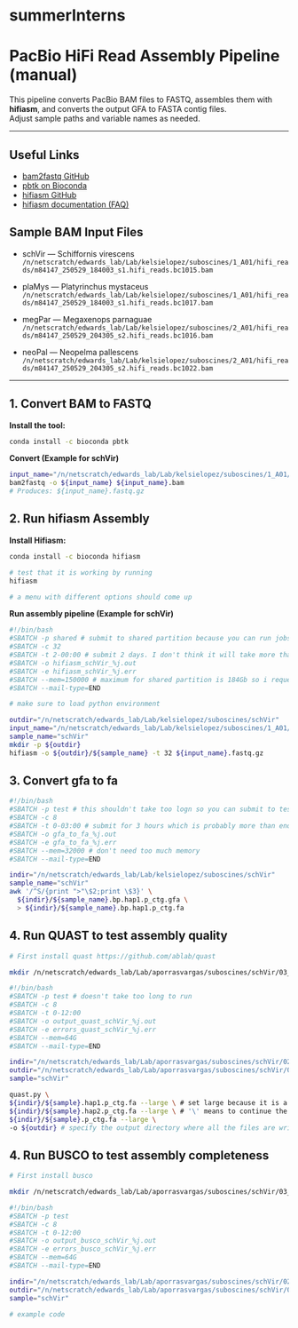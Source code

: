# summerInterns

# PacBio HiFi Read Assembly Pipeline (manual)

This pipeline converts PacBio BAM files to FASTQ, assembles them with **hifiasm**, and converts the output GFA to FASTA contig files.  
Adjust sample paths and variable names as needed.

---

## Useful Links

- [bam2fastq GitHub](https://github.com/PacificBiosciences/bam2fastx)
- [pbtk on Bioconda](https://anaconda.org/bioconda/pbtk)
- [hifiasm GitHub](https://github.com/chhylp123/hifiasm)
- [hifiasm documentation (FAQ)](https://hifiasm.readthedocs.io/en/latest/faq.html#how-do-i-get-contigs-in-fasta)

## Sample BAM Input Files

- schVir — Schiffornis virescens  
  `/n/netscratch/edwards_lab/Lab/kelsielopez/suboscines/1_A01/hifi_reads/m84147_250529_184003_s1.hifi_reads.bc1015.bam`

- plaMys — Platyrinchus mystaceus  
  `/n/netscratch/edwards_lab/Lab/kelsielopez/suboscines/1_A01/hifi_reads/m84147_250529_184003_s1.hifi_reads.bc1017.bam`

- megPar — Megaxenops parnaguae  
  `/n/netscratch/edwards_lab/Lab/kelsielopez/suboscines/2_A01/hifi_reads/m84147_250529_204305_s2.hifi_reads.bc1016.bam`

- neoPal — Neopelma pallescens  
  `/n/netscratch/edwards_lab/Lab/kelsielopez/suboscines/2_A01/hifi_reads/m84147_250529_204305_s2.hifi_reads.bc1022.bam`


---

## 1. Convert BAM to FASTQ

**Install the tool:**

```bash
conda install -c bioconda pbtk
```

**Convert (Example for schVir)**
```bash
input_name="/n/netscratch/edwards_lab/Lab/kelsielopez/suboscines/1_A01/hifi_reads/m84147_250529_184003_s1.hifi_reads.bc1015"
bam2fastq -o ${input_name} ${input_name}.bam
# Produces: ${input_name}.fastq.gz
```


## 2. Run hifiasm Assembly

**Install Hifiasm:**
```bash
conda install -c bioconda hifiasm

# test that it is working by running
hifiasm

# a menu with different options should come up
```

**Run assembly pipeline (Example for schVir)**
```bash
#!/bin/bash
#SBATCH -p shared # submit to shared partition because you can run jobs for a long time #https://docs.rc.fas.harvard.edu/kb/running-jobs/
#SBATCH -c 32
#SBATCH -t 2-00:00 # submit 2 days. I don't think it will take more than 12-24 hours but it is better to over request just in case
#SBATCH -o hifiasm_schVir_%j.out
#SBATCH -e hifiasm_schVir_%j.err 
#SBATCH --mem=150000 # maximum for shared partition is 184Gb so i requested 150 gb
#SBATCH --mail-type=END

# make sure to load python environment 

outdir="/n/netscratch/edwards_lab/Lab/kelsielopez/suboscines/schVir"
input_name="/n/netscratch/edwards_lab/Lab/kelsielopez/suboscines/1_A01/hifi_reads/m84147_250529_184003_s1.hifi_reads.bc1015"
sample_name="schVir"
mkdir -p ${outdir}
hifiasm -o ${outdir}/${sample_name} -t 32 ${input_name}.fastq.gz


```

## 3. Convert gfa to fa
```bash
#!/bin/bash
#SBATCH -p test # this shouldn't take too logn so you can submit to test partition. test partition is for quick jobs taht take less than 12 hours
#SBATCH -c 8
#SBATCH -t 0-03:00 # submit for 3 hours which is probably more than enough but still over requesting is better than under requesting and having your job time out 
#SBATCH -o gfa_to_fa_%j.out
#SBATCH -e gfa_to_fa_%j.err 
#SBATCH --mem=32000 # don't need too much memory
#SBATCH --mail-type=END

indir="/n/netscratch/edwards_lab/Lab/kelsielopez/suboscines/schVir"
sample_name="schVir"
awk '/^S/{print ">"\$2;print \$3}' \
  ${indir}/${sample_name}.bp.hap1.p_ctg.gfa \
  > ${indir}/${sample_name}.bp.hap1.p_ctg.fa

```


## 4. Run QUAST to test assembly quality


```bash
# First install quast https://github.com/ablab/quast

mkdir /n/netscratch/edwards_lab/Lab/aporrasvargas/suboscines/schVir/03_QC/00_quast

```

```bash
#!/bin/bash
#SBATCH -p test # doesn't take too long to run 
#SBATCH -c 8
#SBATCH -t 0-12:00
#SBATCH -o output_quast_schVir_%j.out
#SBATCH -e errors_quast_schVir_%j.err 
#SBATCH --mem=64G
#SBATCH --mail-type=END

indir="/n/netscratch/edwards_lab/Lab/aporrasvargas/suboscines/schVir/02_assembly/01_fa" # these are old directories and different files but you know what to do for the suboscines
outdir="/n/netscratch/edwards_lab/Lab/aporrasvargas/suboscines/schVir/03_QC/00_quast"
sample="schVir"

quast.py \
${indir}/${sample}.hap1.p_ctg.fa --large \ # set large because it is a big genome
${indir}/${sample}.hap2.p_ctg.fa --large \ # '\' means to continue the code onto the next line 
${indir}/${sample}.p_ctg.fa --large \
-o ${outdir} # specify the output directory where all the files are written to 

```



## 4. Run BUSCO to test assembly completeness


```bash
# First install busco

mkdir /n/netscratch/edwards_lab/Lab/aporrasvargas/suboscines/schVir/03_QC/01_busco

```

```bash
#!/bin/bash
#SBATCH -p test 
#SBATCH -c 8
#SBATCH -t 0-12:00
#SBATCH -o output_busco_schVir_%j.out
#SBATCH -e errors_busco_schVir_%j.err 
#SBATCH --mem=64G
#SBATCH --mail-type=END

indir="/n/netscratch/edwards_lab/Lab/aporrasvargas/suboscines/schVir/02_assembly/01_fa"
outdir="/n/netscratch/edwards_lab/Lab/aporrasvargas/suboscines/schVir/03_QC/01_busco"
sample="schVir"

# example code 
```



